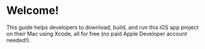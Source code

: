 # Welcome!

This guide helps developers to download, build, and run this iOS app project on their Mac using Xcode, all for free (no paid Apple Developer account needed!).